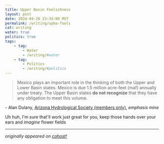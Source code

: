 ```yaml
---
title: Upper Basin Foolishness
layout: post
date: 2024-04-26 23:34:00 MST
permalink: /writing/upba-fools
cat: writing
water: true
politics: true
tags:
    - tag:
        - Water
        - /writing/#water
    - tag:
        - Politics
        - /writing/#politics
---
```


> Mexico plays an important role in the thinking of both the Upper and Lower Basin states. Mexico is due 1.5 million acre-feet (maf) annually under treaty. The Upper Basin states **do not recognize** that they have any obligation to meet this volume.

\- Alan Dulany, [Arizona Hydrological Society (members only)](https://azhydrosoc.org/april-2024-when-is-a-well-not-a-well-2/), *emphasis mine*

Uh huh, I'm sure that'll work just great for you, keep those hands over your ears and *imagine* flower fields

---

*originally appeared on [cohost!](https://cohost.org/Roughly-Enough-Mail/post/5738151-mexico-plays-an-im)*
